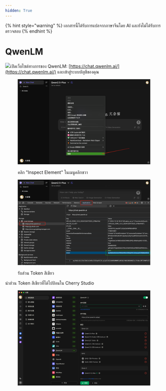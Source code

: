 ```yaml
---
hidden: True
---
```


{% hint style="warning" %}
เอกสารนี้ได้รับการแปลจากภาษาจีนโดย AI และยังไม่ได้รับการตรวจสอบ
{% endhint %}

# QwenLM

![](<../../.gitbook/assets/Google Chrome 2025-01-15 09.28.54 (1).tiff>)เปิดเว็บไซต์ทางการของ QwenLM: [https://chat.qwenlm.ai/](https://chat.qwenlm.ai/) และเข้าสู่ระบบบัญชีของคุณ

<figure><img src="../../.gitbook/assets/image (16).png" alt=""><figcaption><p>คลิก "Inspect Element" ในเมนูคลิกขวา</p></figcaption></figure>

<figure><img src="../../.gitbook/assets/Google Chrome 2025-01-15 09.30.49.png" alt=""><figcaption><p>รับส่วน Token สีเขียว</p></figcaption></figure>

นำส่วน Token สีเขียวที่ได้ไปป้อนใน Cherry Studio

<figure><img src="../../.gitbook/assets/image (18).png" alt=""><figcaption></figcaption></figure>